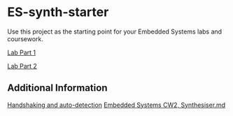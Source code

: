 # ES-synth-starter

  Use this project as the starting point for your Embedded Systems labs and coursework.
  
  [Lab Part 1](doc/LabPart1.md)
  
  [Lab Part 2](doc/LabPart2.md)

## Additional Information
  [Handshaking and auto-detection](doc/handshaking.md)
  [Embedded Systems CW2, Synthesiser.md](https://github.com/bardia01/ES-synth-starter/files/11052594/Embedded.Systems.CW2.Synthesiser.md)


